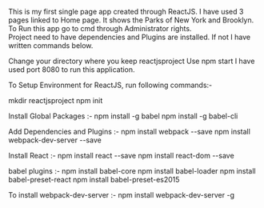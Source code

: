 This is my first single page app created through ReactJS. I have used 3 pages linked to Home page. 
It shows the Parks of New York and Brooklyn. To Run this app go to cmd through Administrator rights.  
Project need to have dependencies and Plugins are installed. If not I have written commands below. 
 
Change your directory where you keep reactjsproject
Use  npm start
I have used port 8080 to run this application.

To Setup Environment for ReactJS, run following commands:-

mkdir reactjsproject 
npm init

Install Global Packages :-
npm install -g babel
npm install -g babel-cli

Add Dependencies and Plugins :-
npm install webpack --save
npm install webpack-dev-server --save

Install React :-
npm install react --save
npm install react-dom --save

babel plugins :-
npm install babel-core
npm install babel-loader
npm install babel-preset-react
npm install babel-preset-es2015

To install webpack-dev-server :-
npm install webpack-dev-server -g
